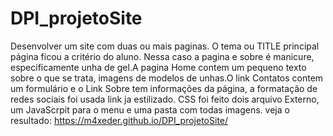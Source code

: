 # DPI_projetoSite
Desenvolver um site com duas ou mais paginas.
O tema ou TITLE principal página ficou a critério do aluno. Nessa caso a pagina e sobre é manicure, especificamente unha de gel.A pagina Home contem um pequeno texto sobre o que se trata, imagens de modelos de unhas.O link Contatos contem um formulário e o Link Sobre tem informações da página, a formatação de redes sociais foi usada link ja estilizado. CSS foi feito dois arquivo Externo, um JavaScrpit para o menu e uma pasta com todas imagens.
veja o resultado: https://m4xeder.github.io/DPI_projetoSite/
